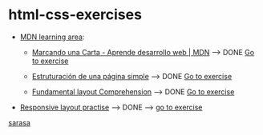 # html-css-exercises

- [MDN learning area](https://developer.mozilla.org/es/docs/Learn/Front-end_web_developer):
  
  - [Marcando una Carta - Aprende desarrollo web | MDN](https://developer.mozilla.org/es/docs/Learn/HTML/Introduction_to_HTML/Marking_up_a_letter)
  --> DONE  [Go to exercise](https://github.com/paupalazzesi/html-css-exercises/tree/main/letter-html-exercise)

  - [Estruturación de una página simple](https://developer.mozilla.org/es/docs/Learn/HTML/Introduction_to_HTML/Structuring_a_page_of_content)
  --> DONE [Go to exercise](https://github.com/paupalazzesi/html-css-exercises/tree/main/website-html-basicestructure)

  - [Fundamental layout Comprehension](https://developer.mozilla.org/en-US/docs/Learn/CSS/CSS_layout/Fundamental_Layout_Comprehension)
  --> DONE [Go to exercise](https://github.com/paupalazzesi/html-css-exercises/tree/b7aa0dc3ac860c66893118a98341ec5ec0f3ee9f/fundamental-layout-comprehension)

- [Responsive layout practise](https://www.youtube.com/watch?v=JFbxl_VmIx0&list=LL&index=4&ab_channel=KevinPowell) --> DONE --> [go to exercise](https://github.com/paupalazzesi/html-css-exercises/tree/main/four-card-feature-section-master)


[sarasa](https://paupalazzesi.github.io/html-css-exercises/four-card-feature-section-master)
